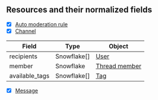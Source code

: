 ## Resources and their normalized fields

- [x] [Auto moderation rule](src/auto_moderation_rule.ts)
- [x] [Channel](src/channel.ts)

| Field          | Type        | Object                                |
|----------------|-------------|---------------------------------------|
| recipients     | Snowflake[] | [User](src/user.ts)                   |
| member         | Snowflake   | [Thread member](src/thread_member.ts) |
| available_tags | Snowflake[] | [Tag](src/tag.ts)                     |

- [x] [Message](src/message.ts)

